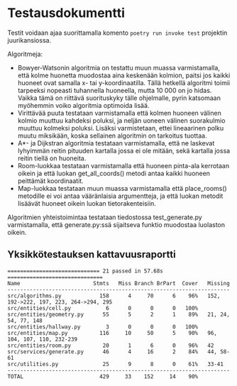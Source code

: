 # Testausdokumentti

Testit voidaan ajaa suorittamalla komento `poetry run invoke test` projektin juurikansiossa.

Algoritmeja:

- Bowyer-Watsonin algoritmia on testattu muun muassa varmistamalla, että kolme huonetta muodostaa aina keskenään kolmion, paitsi jos kaikki huoneet ovat samalla x- tai y-koordinaatilla. Tällä hetkellä algoritmi toimii tarpeeksi nopeasti tuhannella huoneella, mutta 10 000 on jo hidas. Vaikka tämä on riittävä suorituskyky tälle ohjelmalle, pyrin katsomaan myöhemmin voiko algoritmia optimoida lisää.
- Virittävää puuta testataan varmistamalla että kolmen huoneen välinen kolmio muuttuu kahdeksi poluksi, ja neljän uoneen välinen suorakulmio muuttuu kolmeksi poluksi. Lisäksi varmistetaan, ettei lineaarinen polku muutu miksikään, koska sellainen algoritmin on tarkoitus tuottaa.
- A\*- ja Dijkstran algoritmia testataan varmistamalla, että ne laskevat lyhyimmän reitin pituuden kartalla jossa ei ole mitään, sekä kartalla jossa reitin tiellä on huoneita.
- Room-luokkaa testataan varmistamalla että huoneen pinta-ala kerrotaan oikein ja että luokan get_all_coords() metodi antaa kaikki huoneen peittämät koordinaatit.
- Map-luokkaa testataan muun muassa varmistamalla että place_rooms() metodille ei voi antaa vääränlaisia argumentteja, ja että luokan metodit lisäävät huoneet oikein luokan tietorakenteisiin.

Algoritmien yhteistoimintaa testataan tiedostossa test_generate.py varmistamalla, että generate.py:ssä sijaitseva funktio muodostaa luolaston oikein.

## Yksikkötestauksen kattavuusraportti

```
============================= 21 passed in 57.68s ==============================
Name                       Stmts   Miss Branch BrPart  Cover   Missing
----------------------------------------------------------------------
src/algorithms.py            158      4     70      6    96%   152, 192->222, 197, 223, 264->294, 295
src/entities/cell.py           6      0      0      0   100%
src/entities/geometry.py      55      5      2      1    89%   21, 24, 54, 77, 148
src/entities/hallway.py        3      0      0      0   100%
src/entities/map.py          116     10     50      5    90%   96, 104, 107, 110, 232-239
src/entities/room.py          20      1      6      0    96%   42
src/services/generate.py      46      4     16      2    84%   44, 58-61
src/utilities.py              25      9      8      0    61%   33-41
----------------------------------------------------------------------
TOTAL                        429     33    152     14    90%
```
